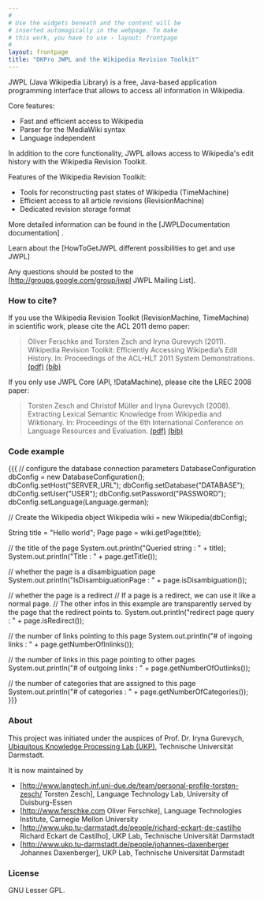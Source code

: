 ```yaml
---
#
# Use the widgets beneath and the content will be
# inserted automagically in the webpage. To make
# this work, you have to use › layout: frontpage
#
layout: frontpage
title: "DKPro JWPL and the Wikipedia Revision Toolkit"
---
```


JWPL (Java Wikipedia Library) is a free, Java-based application programming interface that allows to access all information in Wikipedia.

Core features:
 * Fast and efficient access to Wikipedia
 * Parser for the !MediaWiki syntax
 * Language independent

In addition to the core functionality, JWPL allows access to Wikipedia's edit history with the Wikipedia Revision Toolkit.

Features of the Wikipedia Revision Toolkit:
 * Tools for reconstructing past states of Wikipedia (TimeMachine)
 * Efficient access to all article revisions (RevisionMachine)
 * Dedicated revision storage format

More detailed information can be found in the [JWPLDocumentation documentation] .

Learn about the [HowToGetJWPL different possibilities to get and use JWPL]

Any questions should be posted to the [http://groups.google.com/group/jwpl JWPL Mailing List].


### How to cite?

If you use the Wikipedia Revision Toolkit (RevisionMachine, TimeMachine) in scientific work, please cite the ACL 2011 demo paper:
> Oliver Ferschke and Torsten Zsch and Iryna Gurevych (2011). Wikipedia Revision Toolkit: Efficiently Accessing Wikipedia’s Edit History. In: Proceedings of the ACL-HLT 2011 System Demonstrations. [(pdf)][ACL_2011] [(bib)][ACL_2011_BIB]
  
If you only use JWPL Core (API, !DataMachine), please cite the LREC 2008 paper: 
> Torsten Zesch and Christof Müller and Iryna Gurevych (2008). Extracting Lexical Semantic Knowledge from Wikipedia and Wiktionary. In: Proceedings of the 6th International Conference on Language Resources and Evaluation. [(pdf)][LREC_2008] [(bib)][LREC_2008_BIB]

### Code example

{{{
// configure the database connection parameters
DatabaseConfiguration dbConfig = new DatabaseConfiguration();
dbConfig.setHost("SERVER_URL");
dbConfig.setDatabase("DATABASE");
dbConfig.setUser("USER");
dbConfig.setPassword("PASSWORD");
dbConfig.setLanguage(Language.german);

// Create the Wikipedia object
Wikipedia wiki = new Wikipedia(dbConfig);
        
String title = "Hello world";
Page page = wiki.getPage(title);
        
// the title of the page
System.out.println("Queried string       : " + title);
System.out.println("Title                : " + page.getTitle());

// whether the page is a disambiguation page
System.out.println("IsDisambiguationPage : " + page.isDisambiguation());
        
// whether the page is a redirect
// If a page is a redirect, we can use it like a normal page.
// The other infos in this example are transparently served by the page that the redirect points to. 
System.out.println("redirect page query  : " + page.isRedirect());
        
// the number of links pointing to this page
System.out.println("# of ingoing links   : " + page.getNumberOfInlinks());
        
// the number of links in this page pointing to other pages
System.out.println("# of outgoing links  : " + page.getNumberOfOutlinks());

// the number of categories that are assigned to this page
System.out.println("# of categories      : " + page.getNumberOfCategories());
}}}

### About

This project was initiated under the auspices of Prof. Dr. Iryna Gurevych, [Ubiquitous Knowledge Processing Lab (UKP)](http://www.ukp.tu-darmstadt.de/), Technische Universität Darmstadt.

It is now maintained by 
 * [http://www.langtech.inf.uni-due.de/team/personal-profile-torsten-zesch/ Torsten Zesch], Language Technology Lab, University of Duisburg-Essen
 * [http://www.ferschke.com Oliver Ferschke], Language Technologies Institute, Carnegie Mellon University
 * [http://www.ukp.tu-darmstadt.de/people/richard-eckart-de-castilho Richard Eckart de Castilho], UKP Lab, Technische Universität Darmstadt
 * [http://www.ukp.tu-darmstadt.de/people/johannes-daxenberger Johannes Daxenberger], UKP Lab, Technische Universität Darmstadt

### License

GNU Lesser GPL.

[ACL_2011]: http://aclweb.org/anthology/P/P11/P11-4017.pdf
[ACL_2011_BIB]: http://www.aclweb.org/anthology/P/P11/P11-4017.bib
[LREC_2008]: http://www.ukp.tu-darmstadt.de/fileadmin/user_upload/Group_UKP/publikationen/2008/lrec08_camera_ready.pdf
[LREC_2008_BIB]: http://www.ukp.tu-darmstadt.de/publications/details/?no_cache=1&tx_bibtex_pi1%5Bpub_id%5D=TUD-CS-2008-4
